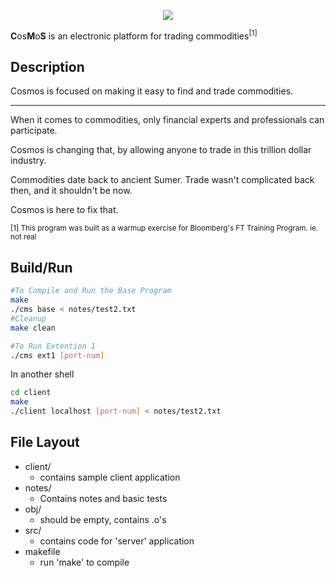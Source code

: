 <p align="center">
  <img src="https://raw.githubusercontent.com/gabeochoa/BBG-CMS/master/notes/cosmos.png">
</p>


**C**os**M**o**S** is an electronic platform for trading commodities<sup>[1]</sup>

Description
-----

Cosmos is focused on making it easy to find and trade commodities. 

------

When it comes to commodities, only financial experts and professionals can participate. 

Cosmos is changing that, by allowing anyone to trade in this trillion dollar industry. 

Commodities date back to ancient Sumer. Trade wasn't complicated back then, and it shouldn't be now.

Cosmos is here to fix that. 


<sup>[1] This program was built as a warmup exercise for Bloomberg's FT Training Program. ie. not real</sup>

Build/Run
-----

```bash
#To Compile and Run the Base Program
make
./cms base < notes/test2.txt
#Cleanup
make clean
```
```bash
#To Run Extention 1
./cms ext1 [port-num]
```
In another shell

```bash
cd client
make
./client localhost [port-num] < notes/test2.txt
```

File Layout
-----

- client/
	- contains sample client application
- notes/
	- Contains notes and basic tests
- obj/
	- should be empty, contains .o's
- src/
	- contains code for 'server' application
- makefile
	- run 'make' to compile  









